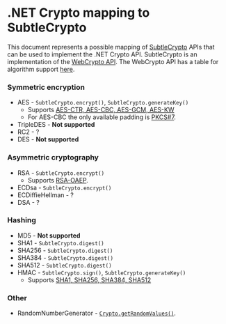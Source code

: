 # .NET Crypto mapping to SubtleCrypto

This document represents a possible mapping of [SubtleCrypto](https://developer.mozilla.org/docs/Web/API/SubtleCrypto) APIs that can be used to implement the .NET Crypto API. SubtleCrypto is an implementation of the [WebCrypto API](https://www.w3.org/TR/WebCryptoAPI). The WebCrypto API has a table for algorithm support [here](https://www.w3.org/TR/WebCryptoAPI/#algorithm-overview).

### Symmetric encryption
- AES - `SubtleCrypto.encrypt()`, `SubtleCrypto.generateKey()`
    - Supports [AES-CTR, AES-CBC, AES-GCM, AES-KW](https://developer.mozilla.org/docs/Web/API/AesKeyGenParams)
    - For AES-CBC the only available padding is [PKCS#7](https://www.w3.org/TR/WebCryptoAPI/#aes-cbc).
- TripleDES - **Not supported**
- RC2 - ?
- DES - **Not supported**

### Asymmetric cryptography
- RSA - `SubtleCrypto.encrypt()`
    - Supports [RSA-OAEP](https://developer.mozilla.org/docs/Web/API/SubtleCrypto/encrypt#supported_algorithms).
- ECDsa - `SubtleCrypto.encrypt()`
- ECDiffieHellman - ?
- DSA - ?

### Hashing
- MD5 - **Not supported**
- SHA1 - `SubtleCrypto.digest()`
- SHA256 - `SubtleCrypto.digest()`
- SHA384 - `SubtleCrypto.digest()`
- SHA512 - `SubtleCrypto.digest()`
- HMAC - `SubtleCrypto.sign()`, `SubtleCrypto.generateKey()`
    - Supports [SHA1, SHA256, SHA384, SHA512](https://developer.mozilla.org/docs/Web/API/HmacKeyGenParams)

### Other
- RandomNumberGenerator - [`Crypto.getRandomValues()`](https://developer.mozilla.org/docs/Web/API/Crypto/getRandomValues).